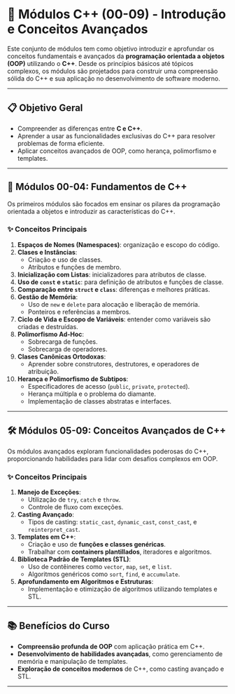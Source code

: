 # 🚀 Módulos C++ (00-09) - Introdução e Conceitos Avançados

Este conjunto de módulos tem como objetivo introduzir e aprofundar os conceitos fundamentais e avançados da **programação orientada a objetos (OOP)** utilizando o **C++**. Desde os princípios básicos até tópicos complexos, os módulos são projetados para construir uma compreensão sólida do C++ e sua aplicação no desenvolvimento de software moderno.

---

## 📋 Objetivo Geral

- Compreender as diferenças entre **C e C++**.  
- Aprender a usar as funcionalidades exclusivas do C++ para resolver problemas de forma eficiente.  
- Aplicar conceitos avançados de OOP, como herança, polimorfismo e templates.  

---

## 🧩 Módulos 00-04: Fundamentos de C++

Os primeiros módulos são focados em ensinar os pilares da programação orientada a objetos e introduzir as características do C++.

### ✨ Conceitos Principais
1. **Espaços de Nomes (Namespaces)**: organização e escopo do código.  
2. **Clases e Instâncias**:
   - Criação e uso de classes.  
   - Atributos e funções de membro.  
3. **Inicialização com Listas**: inicializadores para atributos de classe.  
4. **Uso de `const` e `static`**: para definição de atributos e funções de classe.  
5. **Comparação entre `struct` e `class`**: diferenças e melhores práticas.  
6. **Gestão de Memória**:
   - Uso de `new` e `delete` para alocação e liberação de memória.  
   - Ponteiros e referências a membros.  
7. **Ciclo de Vida e Escopo de Variáveis**: entender como variáveis são criadas e destruídas.  
8. **Polimorfismo Ad-Hoc**:
   - Sobrecarga de funções.  
   - Sobrecarga de operadores.  
9. **Clases Canônicas Ortodoxas**:
   - Aprender sobre construtores, destrutores, e operadores de atribuição.  
10. **Herança e Polimorfismo de Subtipos**:
    - Especificadores de acesso (`public`, `private`, `protected`).  
    - Herança múltipla e o problema do diamante.  
    - Implementação de classes abstratas e interfaces.  

---

## 🛠️ Módulos 05-09: Conceitos Avançados de C++

Os módulos avançados exploram funcionalidades poderosas do C++, proporcionando habilidades para lidar com desafios complexos em OOP.

### ✨ Conceitos Principais
1. **Manejo de Exceções**:
   - Utilização de `try`, `catch` e `throw`.  
   - Controle de fluxo com exceções.  
2. **Casting Avançado**:
   - Tipos de casting: `static_cast`, `dynamic_cast`, `const_cast`, e `reinterpret_cast`.  
3. **Templates em C++**:
   - Criação e uso de **funções e classes genéricas**.  
   - Trabalhar com **containers plantillados**, iteradores e algoritmos.  
4. **Biblioteca Padrão de Templates (STL)**:
   - Uso de contêineres como `vector`, `map`, `set`, e `list`.  
   - Algoritmos genéricos como `sort`, `find`, e `accumulate`.  
5. **Aprofundamento em Algoritmos e Estruturas**:
   - Implementação e otimização de algoritmos utilizando templates e STL.  

---

## 📚 Benefícios do Curso

- **Compreensão profunda de OOP** com aplicação prática em C++.  
- **Desenvolvimento de habilidades avançadas**, como gerenciamento de memória e manipulação de templates.  
- **Exploração de conceitos modernos** de C++, como casting avançado e STL.  

---


